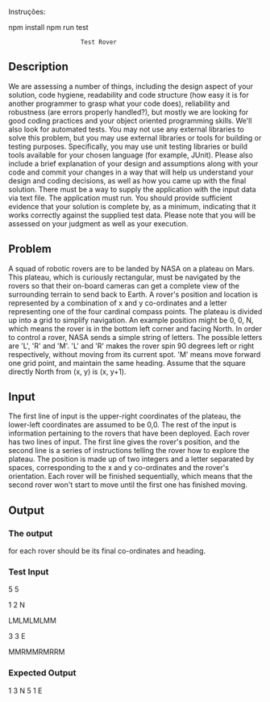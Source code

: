 Instruções:

npm install
npm run test

                        Test Rover
## Description
We are assessing a number of things, including the design aspect of your solution, code hygiene, readability and code structure (how easy it is for another programmer to grasp what your code does), reliability and robustness (are errors properly handled?), but mostly we are looking for good coding practices and your object oriented programming skills. We'll also look for automated tests.
You may not use any external libraries to solve this problem, but you may use external libraries or tools for building or testing purposes. Specifically, you may use unit testing libraries or build tools available for your chosen language (for example, JUnit). Please also include a brief explanation of your design and assumptions along with your code and commit your changes in a way that will help us understand your design and coding decisions, as well as how you came up with the final solution.
There must be a way to supply the application with the input data via text file. The application must run. You should provide sufficient evidence that your solution is complete by, as a minimum, indicating that it works correctly against the supplied test data. Please note that you will be assessed on your judgment as well as your execution.
## Problem
A squad of robotic rovers are to be landed by NASA on a plateau on Mars. This plateau, which is curiously rectangular, must be navigated by the rovers so that their on-board cameras can get a complete view of the surrounding terrain to send back to Earth.
A rover's position and location is represented by a combination of x and y co-ordinates and a letter representing one of the four cardinal compass points. The plateau is divided up into a grid to simplify navigation. An example position might be 0, 0, N, which means the rover is in the bottom left corner and facing North.
In order to control a rover, NASA sends a simple string of letters. The possible letters are 'L', 'R' and 'M'. 'L' and 'R' makes the rover spin 90 degrees left or right respectively, without moving from
its current spot. 'M' means move forward one grid point, and maintain the same heading.
Assume that the square directly North from (x, y) is (x, y+1).
## Input
The first line of input is the upper-right coordinates of the plateau, the lower-left coordinates are assumed to be 0,0.
The rest of the input is information pertaining to the rovers that have been deployed. Each rover has two lines of input. The first line gives the rover's position, and the second line is a series of instructions telling the rover how to explore the plateau.
The position is made up of two integers and a letter separated by spaces, corresponding to the x and y co-ordinates and the rover's orientation.
Each rover will be finished sequentially, which means that the second rover won't start to move until the first one has finished moving.
## Output
### The output 
for each rover should be its final co-ordinates and heading.
### Test Input
5 5

1 2 N 

LMLMLMLMM 

3 3 E

 MMRMMRMRRM
### Expected Output
1 3 N 5 1 E 